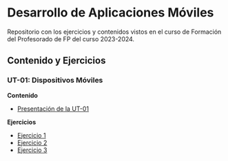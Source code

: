 # Desarrollo de Aplicaciones Móviles

Repositorio con los ejercicios y contenidos vistos en el curso de Formación del Profesorado de FP
del curso 2023-2024.

## Contenido y Ejercicios

### UT-01: Dispositivos Móviles

**Contenido**
- [Presentación de la UT-01](docs/ut1/ut1.pdf)

**Ejercicios**
- [Ejercicio 1](docs/ut1/ut1-ej1.pdf)
- [Ejercicio 2](docs/ut1/ut1-ej2.pdf)
- [Ejercicio 3](docs/ut1/ut1-ej3.pdf)